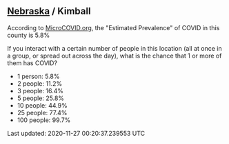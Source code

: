 
## [Nebraska](/united-states/nebraska) / Kimball

According to [MicroCOVID.org](http://microcovid.org),
the "Estimated Prevalence" of COVID in this county is 5.8%

If you interact with a certain number of people in this location
(all at once in a group, or spread out across the day), what is the chance that
1 or more of them has COVID?

- 1 person: 5.8%
- 2 people: 11.2%
- 3 people: 16.4%
- 5 people: 25.8%
- 10 people: 44.9%
- 25 people: 77.4%
- 100 people: 99.7%

Last updated: 2020-11-27 00:20:37.239553 UTC
